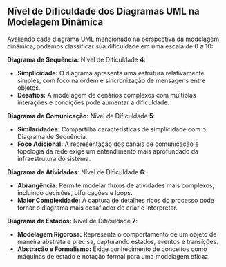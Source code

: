## Nível de Dificuldade dos Diagramas UML na Modelagem Dinâmica

Avaliando cada diagrama UML mencionado na perspectiva da modelagem dinâmica, podemos classificar sua dificuldade em uma escala de 0 a 10:

**Diagrama de Sequência:** Nível de Dificuldade **4**:

- **Simplicidade:** O diagrama apresenta uma estrutura relativamente simples, com foco na ordem e sincronização de mensagens entre objetos.
- **Desafios:** A modelagem de cenários complexos com múltiplas interações e condições pode aumentar a dificuldade.

**Diagrama de Comunicação:** Nível de Dificuldade **5**:

- **Similaridades:** Compartilha características de simplicidade com o Diagrama de Sequência.
- **Foco Adicional:** A representação dos canais de comunicação e topologia da rede exige um entendimento mais aprofundado da infraestrutura do sistema.

**Diagrama de Atividades:** Nível de Dificuldade **6**:

- **Abrangência:** Permite modelar fluxos de atividades mais complexos, incluindo decisões, bifurcações e loops.
- **Maior Complexidade:** A captura de detalhes ricos do processo pode tornar o diagrama mais desafiador de criar e interpretar.

**Diagrama de Estados:** Nível de Dificuldade **7**:

- **Modelagem Rigorosa:** Representa o comportamento de um objeto de maneira abstrata e precisa, capturando estados, eventos e transições.
- **Abstração e Formalismo:** Exige conhecimento de conceitos como máquinas de estado e notação formal para uma modelagem eficaz.